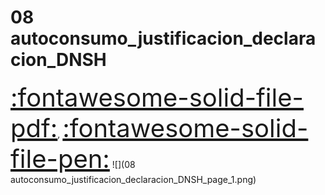 # 08 autoconsumo_justificacion_declaracion_DNSH
<a href="../08 autoconsumo_justificacion_declaracion_DNSH.pdf" style="font-size: 40px;">   :fontawesome-solid-file-pdf:</a>,
<a href="../08 autoconsumo_justificacion_declaracion_DNSH.html" style="font-size: 40px;">    :fontawesome-solid-file-pen:</a>
![](08 autoconsumo_justificacion_declaracion_DNSH_page_1.png)

